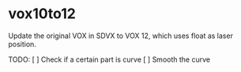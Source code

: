 # vox10to12

Update the original VOX in SDVX to VOX 12, which uses float as laser position.

TODO:
[ ] Check if a certain part is curve
[ ] Smooth the curve 
